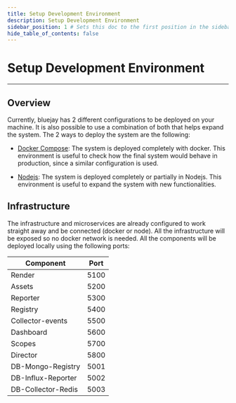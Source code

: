 ```yaml
---
title: Setup Development Environment
description: Setup Development Environment
sidebar_position: 1 # Sets this doc to the first position in the sidebar
hide_table_of_contents: false
---
```


# Setup Development Environment

---

## Overview

Currently, bluejay has 2 different configurations to be deployed on your machine. It is also possible to use a combination of both that helps expand the system. The 2 ways to deploy the system are the following:

- [Docker Compose](/development/setup-development-environment/docker-compose): The system is deployed completely with docker. This environment is useful to check how the final system would behave in production, since a similar configuration is used.

- [Nodejs](/development/setup-development-environment/nodejs/intro): The system is deployed completely or partially in Nodejs. This environment is useful to expand the system with new functionalities.

## Infrastructure

The infrastructure and microservices are already configured to work straight away and be connected (docker or node). All the infrastructure will be exposed so no docker network is needed. All the components will be deployed locally using the following ports:

| Component          | Port        |
|--------------------|-------------|
| Render             | 5100        |
| Assets             | 5200        |
| Reporter           | 5300        |
| Registry           | 5400        |
| Collector-events   | 5500        |
| Dashboard          | 5600        |
| Scopes             | 5700        |
| Director           | 5800        |
| DB-Mongo-Registry  | 5001        |
| DB-Influx-Reporter | 5002        |
| DB-Collector-Redis | 5003        |
